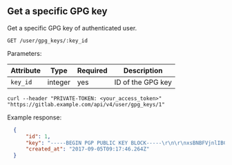 ## Get a specific GPG key

Get a specific GPG key of authenticated user.

```plaintext
GET /user/gpg_keys/:key_id
```

Parameters:

| Attribute | Type    | Required | Description           |
| --------- | ------- | -------- | --------------------- |
| `key_id`  | integer | yes      | ID of the GPG key |

```shell
curl --header "PRIVATE-TOKEN: <your_access_token>" "https://gitlab.example.com/api/v4/user/gpg_keys/1"
```

Example response:

```json
  {
      "id": 1,
      "key": "-----BEGIN PGP PUBLIC KEY BLOCK-----\r\n\r\nxsBNBFVjnlIBCACibzXOLCiZiL2oyzYUaTOCkYnSUhymg3pdbfKtd4mpBa58xKBj\r\nt1pTHVpw3Sk03wmzhM/Ndlt1AV2YhLv++83WKr+gAHFYFiCV/tnY8bx3HqvVoy8O\r\nCfxWhw4QZK7+oYzVmJj8ZJm3ZjOC4pzuegNWlNLCUdZDx9OKlHVXLCX1iUbjdYWa\r\nqKV6tdV8hZolkbyjedQgrpvoWyeSHHpwHF7yk4gNJWMMI5rpcssL7i6mMXb/sDzO\r\nVaAtU5wiVducsOa01InRFf7QSTxoAm6Xy0PGv/k48M6xCALa9nY+BzlOv47jUT57\r\nvilf4Szy9dKD0v9S0mQ+IHB+gNukWrnwtXx5ABEBAAHNFm5hbWUgKGNvbW1lbnQp\r\nIDxlbUBpbD7CwHUEEwECACkFAlVjnlIJEINgJNgv009/AhsDAhkBBgsJCAcDAgYV\r\nCAIJCgsEFgIDAQAAxqMIAFBHuBA8P1v8DtHonIK8Lx2qU23t8Mh68HBIkSjk2H7/\r\noO2cDWCw50jZ9D91PXOOyMPvBWV2IE3tARzCvnNGtzEFRtpIEtZ0cuctxeIF1id5\r\ncrfzdMDsmZyRHAOoZ9VtuD6mzj0ybQWMACb7eIHjZDCee3Slh3TVrLy06YRdq2I4\r\nbjMOPePtK5xnIpHGpAXkB3IONxyITpSLKsA4hCeP7gVvm7r7TuQg1ygiUBlWbBYn\r\niE5ROzqZjG1s7dQNZK/riiU2umGqGuwAb2IPvNiyuGR3cIgRE4llXH/rLuUlspAp\r\no4nlxaz65VucmNbN1aMbDXLJVSqR1DuE00vEsL1AItI=\r\n=XQoy\r\n-----END PGP PUBLIC KEY BLOCK-----",
      "created_at": "2017-09-05T09:17:46.264Z"
  }
```

